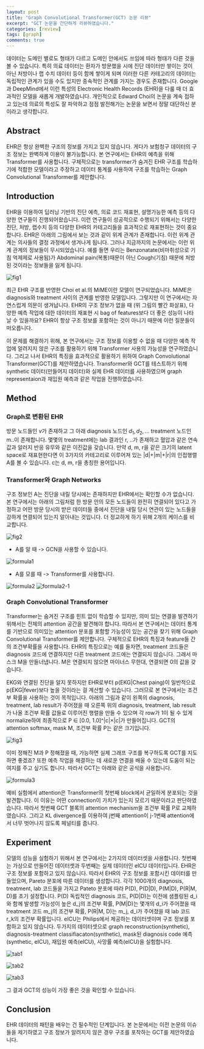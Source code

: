 ```yaml
---
layout: post
title: "Graph Convolutional Transformer(GCT) 논문 리뷰"
excerpt: "GCT 논문을 간단하게 리뷰하였습니다."
categories: [review]
tags: [graph]
comments: true
---
```


데이터는 도메인 별로도 형태가 다르고 도메인 안에서도 쓰임에 따라 형태가 다른 것을 볼 수 있습니다. 특히 의료 데이터는 환자가 방문했을 시에 진단 데이터만 쌓이는 것이 아닌 처방이나 랩 수치 데이터 등이 함께 쌓이게 되며 이러한 다른 카테고리의 데이터는 독립적인 관계가 있을 수도 있지만 종속적인 관계를 가지는 경우도 존재합니다. Google과 DeepMind에서 이런 특성의 Electronic Health Records (EHR)을 다룰 때 더 효과적인 모델을 새롭게 개발하였습니다. 개인적으로 Edward Choi의 논문을 계속 접하고 있는데 의료의 특성도 잘 파악하고 점점 발전해가는 논문을 보면서 정말 대단하신 분이라고 생각합니다.

## Abstract

EHR은 항상 완벽한 구조의 정보를 가지고 있지 않습니다. 게다가 보험청구 데이터의 구조 정보는 완벽하게 이용이 불가능합니다. 본 연구에서는 EHR의 예측을 위해 Transformer를 사용합니다. 구체적으로는 transformer가 숨겨진 EHR 구조를 학습하기에 적합한 모델이라고 주장하고 데이터 통계를 사용하여 구조를 학습하는 Graph Convolutional Transformer를 제안합니다.

## Introduction

EHR을 이용하여 딥러닝 기반의 진단 예측, 의료 코드 재표현, 설명가능한 예측 등의 다양한 연구들이 진행되어왔습니다. 이런 연구들이 성공적으로 수행되기 위해서는 다양한 진단, 처방, 랩수치 등의 다양한 EHR의 카테고리들을 효과적으로 재표현하는 것이 중요합니다. EHR은 아래의 그림에서 보는 것과 같이 위계 관계가 존재합니다. 이런 위계 관계는 의사들의 결정 과정에서 생겨나게 됩니다. 그러나 지금까지의 논문에서는 이런 위계 관계의 정보들이 무시되었습니다. 예를 들면 우리는 Benzonatate(비마취성으로 기침 억제제로 사용됨)가 Abdominal pain(복통)때문이 아닌 Cough(기침) 때문에 처방된 것이라는 정보들을 잃게 됩니다.

![fig1](https://user-images.githubusercontent.com/41414127/60494266-69ed8e80-9ce9-11e9-92e0-d00b7547e854.png)

최근 EHR 구조를 반영한 Choi et al.의 MiME이란 모델이 연구되었습니다. MiME은 diagnosis와 treatment 사이의 관계를 반영한 모델입니다. 그렇지만 이 연구에서는 자연스럽게 의문이 생겨납니다. EHR의 구조 정보가 없을 때 (위 그림의 빨간 화살표),  다양한 예측 작업에 대한 데이터의 재표현 시 bag of features보다 더 좋은 성능이 나타날 수 있을까요? EHR이 항상 구조 정보를 포함하는 것이 아니기 때문에 이런 질문들이 떠오릅니다.

이 문제를 해결하기 위해, 본 연구에서는 구조 정보를 이용할 수 없을 때 다양한 예측 작업에 알려지지 않은 구조를 활용하기 위해 Transformer 사용의 가능성을 연구하였습니다. 그리고 나서 EHR의 특징을 효과적으로 활용하기 위하여 Graph Convolutional Transformer(GCT)를 제안하였습니다. Transformer와 GCT를 테스트하기 위해 synthetic 데이터(만들어지 데이터)와 실제 EHR 데이터를 사용하였으며 graph representaion과 재입원 예측과 같은 작업을 진행하였습니다.

## Method
### Graph로 변환된 EHR
방문 노드들인 $v$가 존재하고 그 아래 diagnosis 노드인 $d_1, d_2, ...$ treatment 노드인 m..이 존재합니다. 몇몇의 treatment에는 lab 결과인 r, ..가 존재하고 혈압과 같은 연속값과 알러지 반응 유무와 같은 이진값을 갖습니다. 만약 d, m, r을 같은 크기의 latent space로 재표현한다면 이 3가지의 카테고리로 이루어져 있는 |d|+|m|+|r|의 인접행렬 A를 볼 수 있습니다. c는 d, m, r을 총칭한 용어입니다.

### Transformer와 Graph Networks
구조 정보인 A는 진단을 내릴 당시에는 존재하지만 EHR에서는 확인할 수가 없습니다. 본 연구에서는 아래의 그림처럼 한 방문 안의 모든 노드들이 완전히 연결되어 있다고 가정하고 어떤 방문 당시의 받은 데이터들 중에서 진단을 내릴 당시 연관이 있는 노드들을 강하게 연결되어 있는지 알아내는 것입니다. 더 정교하게 하기 위해 2개의 케이스를 비교합니다.

![fig2](https://user-images.githubusercontent.com/41414127/60494871-a4a3f680-9cea-11e9-9b6f-75de16cf4f56.png)

* A를 알 때 -> GCN을 사용할 수 있습니다.

![formula1](https://user-images.githubusercontent.com/41414127/60494895-b5ed0300-9cea-11e9-8dae-eb571187cd11.png)

* A를 모를 때 -> Transformer를 사용합니다.

![formula2](https://user-images.githubusercontent.com/41414127/60494954-d3ba6800-9cea-11e9-921c-270ac4d60749.png)
![formula2-1](https://user-images.githubusercontent.com/41414127/60494981-dfa62a00-9cea-11e9-82c6-8399c4dc22b3.png)

### Graph Convolutional Transformer
Transformer는 숨겨진 구조를 힌트 없이 학습할 수 있지만, 의미 있는 연결을 발견하기 위해서는 전체의 attention 공간을 발견해야 합니다. 따라서 본 연구에서는 데이터 통계를 기반으로 의미있는 attention 분포를 포함할 가능성이 있는 공간을 찾기 위해 Graph Convolutional Transformer를 제안합니다. 구체적으로 EHR의 특징과 feature들 간의 조건부확률을 사용합니다. EHR의 특징으로는 예를 들자면, treatment 코드들은 diagnosis 코드에 연결하지만 다른 treatment 코드에는 연결되지 않습니다. 그래서 마스크 M을 만들너냅니다. M은 연결되지 않으면 마이너스 무한대, 연결되면 0의 값을 갖습니다. 

EKG와 연결된 진단을 알지 못하지만 EHR로부터 p(EKG|Chest paing)이 일반적으로 p(EKG|fever)보다 높을 것이라는 걸 계산할 수 있습니다. 그러므로 본 연구에서는 조건부 확률을 사용하는 것이 목적입니다. 아래의 그림과 같이 왼쪽의 diagnosis, treatment, lab result가 주어졌을 때 오른쪽 위의 diagnosis, treatment, lab result가 나올 조건부 확률 값들로 이루어진 행렬을 만들 수 있으며 각 row가 1이 될 수 있게 normalize하여 최종적으로 P ∈ [0.0, 1.0]^|c|×|c|가 만들어집니다. GCT의 attention softmax, mask M, 조건부 확률 P는 같은 크기입니다.

![fig3](https://user-images.githubusercontent.com/41414127/60495008-ecc31900-9cea-11e9-8510-85771682d632.png)

이미 정해진 M과 P 정해졌을 때, 가능하면 실제 그래프 구조를 복구하도록 GCT를 지도하면 좋겠죠? 또한 예측 작업을 해결하는 데 새로운 연결을 배울 수 있는데 도움이 되는 여지를 주고 싶기도 합니다. 따라서 GCT는 아래와 같은 공식을 사용합니다.

![formula3](https://user-images.githubusercontent.com/41414127/60495051-ffd5e900-9cea-11e9-9d86-ddfd052fb99a.png)

예비 실험에서 attention은 Transformer의 첫번째 block에서 균일하게 분포되는 것을 발견합니다. 이 이유는 어떤 connection이 가치가 있는지 모르기 때문이라고 판단하였습니다. 따라서 첫번째 GCT 블록의 attention mechanism을 조건부 확률 P로 교체하였습니다. 그리고 KL divergence를 이용하여 j번째 attention이 j-1번째 attention에서 너무 벗어나지 않도록 페널티를 줍니다.

## Experiment
모델의 성능을 실험하기 위해서 본 연구에서는 2가지의 데이터셋을 사용합니다. 첫번째는 가상으로 만들어진 데이터셋과 두번째는 실제 데이터인 eICU 데이터입니다. EHR은 구조 정보를 포함하고 있지 않습니다. 따라서 EHR의 구조 정보를 포함시킨 데이터를 만들었으며, Pareto 분포에 따른 데이터를 생성합니다. 각각 1000개의 diagnosis, treatment, lab 코드들을 가지고 Pateto 분포에 따라 P(D), P(D|D), P(M|D), P(R|M, D)를 초기 설정합니다. P(D) 독립적인 diagnosis 코드, P(D|D)는 이전에 샘플링된 d_i와 함께 발생할 가능성이 높은 d_j의 조건부 확률, P(M|D)는 몇개의 d_i가 주어졌을 때 treatment 코드 m_j의 조건부 확률,  P(R|M, D)는 m_j, d_i가 주어졌을 때 lab 코드 r_k의 조건부 확률입니다. eICU는 Philips에서 제공하는 데이터셋이며 구조 정보를 포함하고 있지 않습니다. 두가지의 데이터셋으로 graph reconstruction(synthetic), diagnosis-treatment classifiacaton(synthetic), mask된 diagnosis code 예측(synthetic, eICU), 재입원 예측(eICU), 사망률 예측(eICU)을 실험합니다.

![tab1](https://user-images.githubusercontent.com/41414127/60495077-0cf2d800-9ceb-11e9-80c0-2990a20af79f.png)

![tab2](https://user-images.githubusercontent.com/41414127/60495086-0fedc880-9ceb-11e9-8406-ee9b7e2baf68.png)

![tab3](https://user-images.githubusercontent.com/41414127/60495096-12e8b900-9ceb-11e9-92e5-1963c0473a62.png)

그 결과 GCT의 성능이 가장 좋은 것을 확인할 수 있습니다.

## Conclusion
EHR 데이터의 패턴을 배우는 건 필수적인 단계입니다. 본 논문에서는 이전 논문의 이슈들을 제기하였고 구조 정보가 알려지지 않은 경우 구조를 포착하는 GCT를 제안하였습니다.